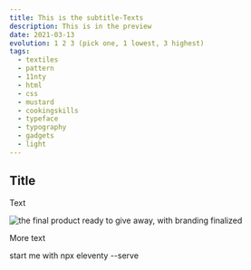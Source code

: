 ```yaml
---
title: This is the subtitle-Texts
description: This is in the preview
date: 2021-03-13
evolution: 1 2 3 (pick one, 1 lowest, 3 highest)
tags:
  - textiles
  - pattern
  - 11nty
  - html
  - css
  - mustard
  - cookingskills
  - typeface
  - typography
  - gadgets
  - light
---
```


## Title

Text

![the final product ready to give away, with branding finalized](/images/posts/Senf1000.jpg "Mouse-Over-Text")

More text

start me with npx eleventy --serve
